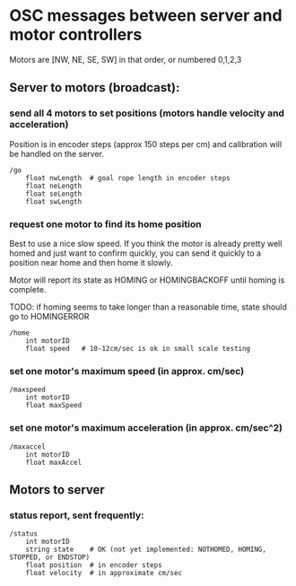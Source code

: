 # OSC messages between server and motor controllers

Motors are [NW, NE, SE, SW] in that order, or numbered 0,1,2,3

## Server to motors (broadcast):


### send all 4 motors to set positions (motors handle velocity and acceleration)
Position is in encoder steps (approx 150 steps per cm) and calibration will be handled on the server.
```
/go
	float nwLength	# goal rope length in encoder steps
	float neLength
	float seLength
	float swLength
```


### request one motor to find its home position
Best to use a nice slow speed. If you think the motor is already pretty well homed and just want to confirm quickly, 
you can send it quickly to a position near home and then home it slowly.

Motor will report its state as HOMING or HOMINGBACKOFF until homing is complete.  

TODO: if homing seems to take longer than a reasonable time, state should go to HOMINGERROR

```
/home
	int motorID
	float speed	  # 10-12cm/sec is ok in small scale testing
```


### set one motor's maximum speed (in approx. cm/sec)
```
/maxspeed
	int motorID
	float maxSpeed
```

### set one motor's maximum acceleration (in approx. cm/sec^2)
```
/maxaccel
	int motorID
	float maxAccel
```


## Motors to server

### status report, sent frequently:
```
/status
	int motorID
	string state	# OK (not yet implemented: NOTHOMED, HOMING, STOPPED, or ENDSTOP)
	float position	# in encoder steps
	float velocity	# in approximate cm/sec
	

	
	
